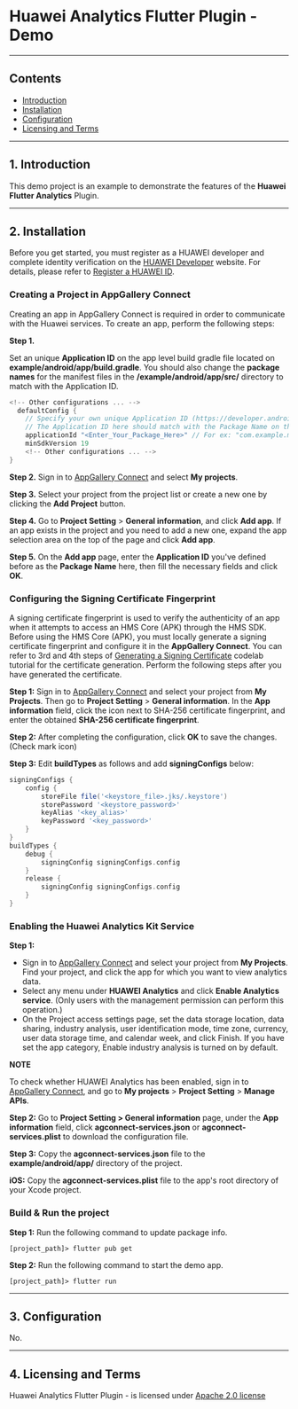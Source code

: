 # Huawei Analytics Flutter Plugin - Demo

---

## Contents

  - [Introduction](#1-introduction)
  - [Installation](#2-installation)
  - [Configuration](#3-configuration)
  - [Licensing and Terms](#4-licensing-and-terms)

---

## 1. Introduction

This demo project is an example to demonstrate the features of the **Huawei Flutter Analytics** Plugin.

---

## 2. Installation

Before you get started, you must register as a HUAWEI developer and complete identity verification on the [HUAWEI Developer](https://developer.huawei.com/consumer/en/?ha_source=hms1) website. For details, please refer to [Register a HUAWEI ID](https://developer.huawei.com/consumer/en/doc/10104?ha_source=hms1).

### Creating a Project in AppGallery Connect

Creating an app in AppGallery Connect is required in order to communicate with the Huawei services. To create an app, perform the following steps:

**Step 1.** 

Set an unique **Application ID** on the app level build gradle file located on **example/android/app/build.gradle**. You should also change the **package names** for the manifest files in the **/example/android/app/src/** directory to match with the Application ID. 

  ```gradle
  <!-- Other configurations ... -->
    defaultConfig {
      // Specify your own unique Application ID (https://developer.android.com/studio/build/application-id.html). You may need to change the package name on AndroidManifest.xml and MainActivity.java respectively.
      // The Application ID here should match with the Package Name on the AppGalleryConnect
      applicationId "<Enter_Your_Package_Here>" // For ex: "com.example.myanalyticsproject"
      minSdkVersion 19
      <!-- Other configurations ... -->
  }
  ```
**Step 2.** Sign in to [AppGallery Connect](https://developer.huawei.com/consumer/en/service/josp/agc/index.html?ha_source=hms1)  and select **My projects**.

**Step 3.** Select your project from the project list or create a new one by clicking the **Add Project** button.

**Step 4.** Go to **Project Setting** > **General information**, and click **Add app**.
If an app exists in the project and you need to add a new one, expand the app selection area on the top of the page and click **Add app**.

**Step 5.** On the **Add app** page, enter the **Application ID** you've defined before as the **Package Name** here, then fill the necessary fields and click **OK**.

### Configuring the Signing Certificate Fingerprint

A signing certificate fingerprint is used to verify the authenticity of an app when it attempts to access an HMS Core (APK) through the HMS SDK. Before using the HMS Core (APK), you must locally generate a signing certificate fingerprint and configure it in the **AppGallery Connect**. You can refer to 3rd and 4th steps of [Generating a Signing Certificate](https://developer.huawei.com/consumer/en/codelab/HMSPreparation/index.html#2) codelab tutorial for the certificate generation. Perform the following steps after you have generated the certificate.

**Step 1:** Sign in to [AppGallery Connect](https://developer.huawei.com/consumer/en/service/josp/agc/index.html?ha_source=hms1) and select your project from **My Projects**. Then go to **Project Setting** > **General information**. In the **App information** field, click the  icon next to SHA-256 certificate fingerprint, and enter the obtained **SHA-256 certificate fingerprint**.

**Step 2:**  After completing the configuration, click **OK** to save the changes. (Check mark icon)

**Step 3:**  Edit **buildTypes** as follows and add **signingConfigs** below:

```gradle
signingConfigs {
    config {
        storeFile file('<keystore_file>.jks/.keystore')
        storePassword '<keystore_password>'
        keyAlias '<key_alias>'
        keyPassword '<key_password>'
    }
}
buildTypes {
    debug {
        signingConfig signingConfigs.config
    }
    release {
        signingConfig signingConfigs.config
    }
}
```

### Enabling the Huawei Analytics Kit Service 

**Step 1:**

- Sign in to [AppGallery Connect](https://developer.huawei.com/consumer/en/service/josp/agc/index.html?ha_source=hms1) and
   select your project from **My Projects**. Find your project, and click the app for which you want to view analytics
    data. 
- Select any menu under **HUAWEI Analytics** and click **Enable Analytics service**. (Only users with the management permission can perform this operation.) 
- On the Project access settings page, set the data storage location, data sharing, industry analysis, user identification mode, time zone, currency, user data storage time, and calendar week, and click Finish. If you have set the app category, Enable industry analysis is turned on by default.

**NOTE**

To check whether HUAWEI Analytics has been enabled, sign in to [AppGallery Connect](https://developer.huawei.com/consumer/en/service/josp/agc/index.html?ha_source=hms1), and go to **My projects** > **Project Setting** > **Manage APIs**.

**Step 2:** Go to **Project Setting > General information** page, under the **App information** field, click **agconnect-services.json**  or **agconnect-services.plist** to download the configuration file.

**Step 3:** Copy the **agconnect-services.json** file to the **example/android/app/** directory of the project. 

**iOS:** Copy the **agconnect-services.plist** file to the app's root directory of your Xcode project.

### Build & Run the project

**Step 1:** Run the following command to update package info.
```
[project_path]> flutter pub get
```
**Step 2:** Run the following command to start the demo app.
```
[project_path]> flutter run
```
---

## 3. Configuration

No.

---

## 4. Licensing and Terms

Huawei Analytics Flutter Plugin - is licensed under [Apache 2.0 license](LICENSE)
